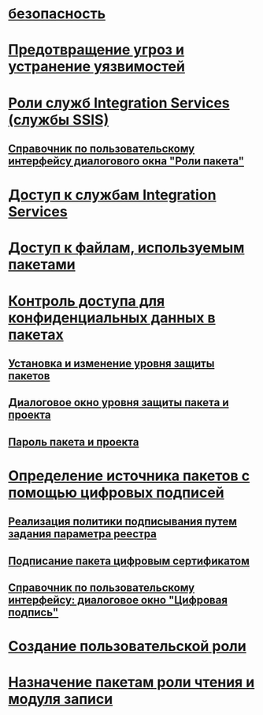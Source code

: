 # [безопасность](security-overview-integration-services.md)
# [Предотвращение угроз и устранение уязвимостей](../threat-and-vulnerability-mitigation-integration-services.md)
# [Роли служб Integration Services (службы SSIS)](integration-services-roles-ssis-service.md)
## [Справочник по пользовательскому интерфейсу диалогового окна "Роли пакета"](../package-roles-dialog-box-ui-reference.md)
# [Доступ к службам Integration Services](../access-to-the-integration-services-service.md)
# [Доступ к файлам, используемым пакетами](../access-to-files-used-by-packages.md)
# [Контроль доступа для конфиденциальных данных в пакетах](access-control-for-sensitive-data-in-packages.md)
## [Установка и изменение уровня защиты пакетов](../set-or-change-the-protection-level-of-packages.md)
## [Диалоговое окно уровня защиты пакета и проекта](../package-and-project-protection-level-dialog-box.md)
## [Пароль пакета и проекта](../package-and-project-password.md)
# [Определение источника пакетов с помощью цифровых подписей](identify-the-source-of-packages-with-digital-signatures.md)
## [Реализация политики подписывания путем задания параметра реестра](../implement-a-signing-policy-by-setting-a-registry-value.md)
## [Подписание пакета цифровым сертификатом](../sign-a-package-by-using-a-digital-certificate.md)
## [Справочник по пользовательскому интерфейсу: диалоговое окно "Цифровая подпись"](../digital-signing-dialog-box-ui-reference.md)
# [Создание пользовательской роли](../create-a-user-defined-role.md)
# [Назначение пакетам роли чтения и модуля записи](../assign-a-reader-and-writer-role-to-a-package.md)
